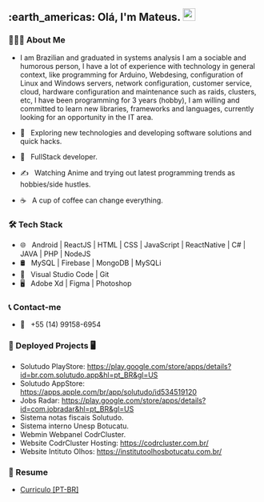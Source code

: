 <h2> :earth_americas: Olá, I'm Mateus. <img src="https://github.com/souvikguria98/souvikguria98/blob/master/Hi.gif" width="25"></h2>

<h3> 👨🏻‍💻 About Me </h3>

- I am Brazilian and graduated in systems analysis I am a sociable and humorous person, I have a lot of experience with technology in general context, like programming for Arduino, Webdesing, configuration of Linux and Windows servers, network configuration, customer service, cloud, hardware configuration and maintenance such as raids, clusters, etc, I have been programming for 3 years (hobby), I am willing and committed to learn new libraries, frameworks and languages, currently looking for an opportunity in the IT area.


- 🤔 &nbsp; Exploring new technologies and developing software solutions and quick hacks.
- 💼 &nbsp; FullStack developer.
- ✍️ &nbsp; Watching Anime and trying out latest programming trends as hobbies/side hustles.
- ☕ &nbsp; A cup of coffee can change everything. 

<h3>🛠 Tech Stack</h3>

- 🌐 &nbsp; Android | ReactJS | HTML | CSS | JavaScript | ReactNative | C# | JAVA | PHP | NodeJS
- 🛢 &nbsp; MySQL | Firebase | MongoDB | MySQLi
- 🔧 &nbsp; Visual Studio Code | Git
- 🖥 &nbsp; Adobe Xd | Figma | Photoshop 

<h3>📞 Contact-me</h3>

- 📳 &nbsp; +55 (14) 99158-6954


<h3>📱 Deployed Projects 🖥️</h3>

- Solutudo PlayStore: https://play.google.com/store/apps/details?id=br.com.solutudo.app&hl=pt_BR&gl=US<br>
- Solutudo AppStore: https://apps.apple.com/br/app/solutudo/id534519120<br>
- Jobs Radar: https://play.google.com/store/apps/details?id=com.jobradar&hl=pt_BR&gl=US<br>
- Sistema notas fiscais Solutudo.<br>
- Sistema interno Unesp Botucatu.<br>
- Webmin Webpanel CodrCluster.<br>
- Website CodrCluster Hosting: https://codrcluster.com.br/<br>
- Website Intituto Olhos: https://institutoolhosbotucatu.com.br/<br>

<h3> 📄 Resume </h3>

- [Curriculo [PT-BR]](https://github.com/Mateusxyz/Mateusxyz/files/12163818/Curriculo.2.pdf)

